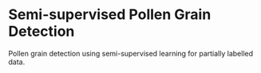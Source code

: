 # Semi-supervised Pollen Grain Detection

Pollen grain detection using semi-supervised learning for partially labelled data.